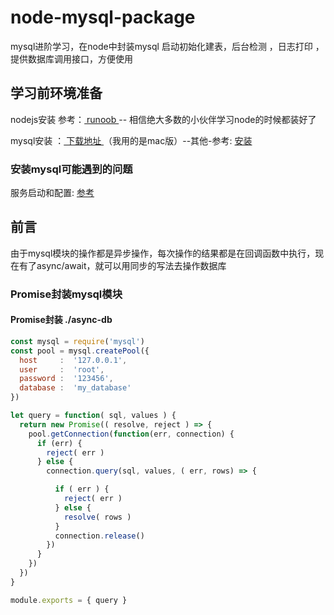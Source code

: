 # node-mysql-package
mysql进阶学习，在node中封装mysql 启动初始化建表，后台检测 ，日志打印 ，提供数据库调用接口，方便使用   

## 学习前环境准备
nodejs安装 参考：[ runoob ](http://www.runoob.com/nodejs/nodejs-mysql.html) -- 相信绝大多数的小伙伴学习node的时候都装好了

mysql安装 ：[ 下载地址 ](https://www.mysql.com/downloads/) （我用的是mac版）--其他-参考: [ 安装 ](http://www.runoob.com/mysql/mysql-install.html) 

### 安装mysql可能遇到的问题
服务启动和配置: [ 参考 ](https://jingyan.baidu.com/article/e6c8503c51ee97e54e1a186d.html) 



## 前言
由于mysql模块的操作都是异步操作，每次操作的结果都是在回调函数中执行，现在有了async/await，就可以用同步的写法去操作数据库

### Promise封装mysql模块

#### Promise封装 ./async-db
```js
const mysql = require('mysql')
const pool = mysql.createPool({
  host     :  '127.0.0.1',
  user     :  'root',
  password :  '123456',
  database :  'my_database'
})

let query = function( sql, values ) {
  return new Promise(( resolve, reject ) => {
    pool.getConnection(function(err, connection) {
      if (err) {
        reject( err )
      } else {
        connection.query(sql, values, ( err, rows) => {

          if ( err ) {
            reject( err )
          } else {
            resolve( rows )
          }
          connection.release()
        })
      }
    })
  })
}

module.exports = { query }
```
